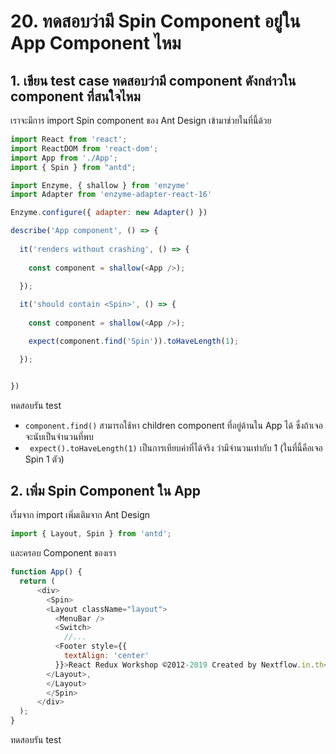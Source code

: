 
# 20. ทดสอบว่ามี Spin Component อยู่ใน App Component ไหม

## 1. เขียน test case ทดสอบว่ามี component ดังกล่าวใน component ที่สนใจไหม

เราจะมีการ import Spin component ของ Ant Design เข้ามาช่วยในที่นี้ด้วย 

```js
import React from 'react';
import ReactDOM from 'react-dom';
import App from './App';
import { Spin } from "antd";

import Enzyme, { shallow } from 'enzyme'
import Adapter from 'enzyme-adapter-react-16'

Enzyme.configure({ adapter: new Adapter() })

describe('App component', () => {
  
  it('renders without crashing', () => {
 
    const component = shallow(<App />);
  
  });

  it('should contain <Spin>', () => {
    
    const component = shallow(<App />);

    expect(component.find('Spin')).toHaveLength(1);

  });


})
```

ทดสอบรัน test 

- `component.find()` สามารถใช้หา children component ที่อยู่ด้านใน App ได้ ซึ่งถ้าเจอจะนับเป็นจำนวนที่พบ 
- ` expect().toHaveLength(1)` เป็นการเทียบค่าที่ได้จริง ว่ามีจำนวนเท่ากับ 1 (ในที่นี้คือเจอ Spin 1 ตัว)

## 2. เพิ่ม Spin Component ใน App 

เริ่มจาก import เพิ่มเติมจาก Ant Design 

```js
import { Layout, Spin } from 'antd';
```

และครอบ Component ของเรา 

```js
function App() {
  return (
      <div>
        <Spin>
        <Layout className="layout">
          <MenuBar />
          <Switch>
            //...
          <Footer style={{
            textAlign: 'center'
          }}>React Redux Workshop ©2012-2019 Created by Nextflow.in.th</Footer>
        </Layout>,
        </Layout>
        </Spin>
      </div>
  );
}
```

ทดสอบรัน test 

